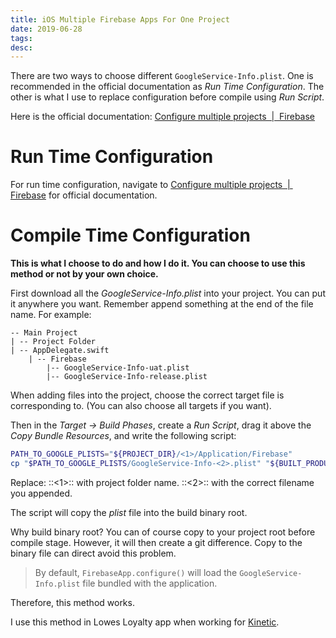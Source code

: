 ```yaml
---
title: iOS Multiple Firebase Apps For One Project
date: 2019-06-28
tags:
desc:
---
```


There are two ways to choose different `GoogleService-Info.plist`. One is recommended in the official documentation as *Run Time Configuration*. The other is what I use to replace configuration before compile using *Run Script*.
<!--more-->

Here is the official documentation: [Configure multiple projects  |  Firebase](https://firebase.google.com/docs/projects/multiprojects)

# Run Time Configuration
For run time configuration, navigate to [Configure multiple projects  |  Firebase](https://firebase.google.com/docs/projects/multiprojects#support_multiple_environments_in_your_ios_application) for official documentation.

# Compile Time Configuration
**This is what I choose to do and how I do it. You can choose to use this method or not by your own choice.**

First download all the *GoogleService-Info.plist* into your project. You can put it anywhere you want. Remember append something at the end of the file name. For example:
```
-- Main Project
| -- Project Folder
| -- AppDelegate.swift
	| -- Firebase
		|-- GoogleService-Info-uat.plist
		|-- GoogleService-Info-release.plist
```

When adding files into the project, choose the correct target file is corresponding to. (You can also choose all targets if you want).

Then in the *Target -> Build Phases*, create a *Run Script*, drag it above the *Copy Bundle Resources*, and write the following script:

```bash
PATH_TO_GOOGLE_PLISTS="${PROJECT_DIR}/<1>/Application/Firebase"
cp "$PATH_TO_GOOGLE_PLISTS/GoogleService-Info-<2>.plist" "${BUILT_PRODUCTS_DIR}/${PRODUCT_NAME}.app/GoogleService-Info.plist"
```

Replace: ::<1>:: with project folder name. ::<2>:: with the correct filename you appended.

The script will copy the *plist* file into the build binary root.

Why build binary root? You can of course copy to your project root before compile stage. However, it will then create a git difference. Copy to the binary file can direct avoid this problem.

> By default, `FirebaseApp.configure()` will load the `GoogleService-Info.plist` file bundled with the application.  

Therefore, this method works.

I use this method in Lowes Loyalty app when working for [Kinetic](https://kineticcommerce.com/).

